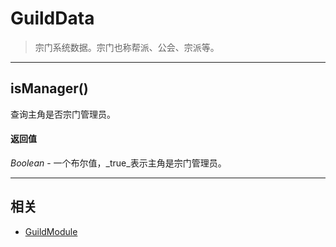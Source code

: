 # GuildData

> 宗门系统数据。宗门也称帮派、公会、宗派等。

---

## isManager()
查询主角是否宗门管理员。

#### 返回值
_Boolean_ - 一个布尔值，_true_表示主角是宗门管理员。

---

## 相关
* [GuildModule](//classes/GuildModule.html 'GuildModule')

